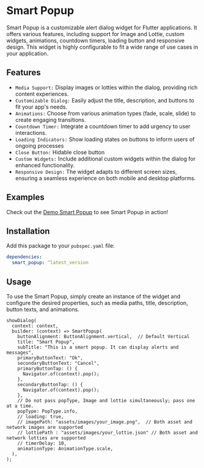 # Smart Popup

Smart Popup is a customizable alert dialog widget for Flutter applications. It offers various features, including support for Image and Lottie, custom widgets, animations, countdown timers, loading button and responsive design. This widget is highly configurable to fit a wide range of use cases in your application.

## Features

- `Media Support:` Display images or lotties within the dialog, providing rich content experiences.
- `Customizable Dialog:` Easily adjust the title, description, and buttons to fit your app's needs.
- `Animations:` Choose from various animation types (fade, scale, slide) to create engaging transitions.
- `Countdown Timer:` Integrate a countdown timer to add urgency to user interactions.
- `Loading Indicators:` Show loading states on buttons to inform users of ongoing processes
- `Close Button:` Hidable close button
- `Custom Widgets:` Include additional custom widgets within the dialog for enhanced functionality.
- `Responsive Design:` The widget adapts to different screen sizes, ensuring a seamless experience on both mobile and desktop platforms.

## Examples

Check out the [Demo Smart Popup](https://fazil-kp.github.io/smart_popup_demo/) to see Smart Popup in action!


<!-- ![main 1](https://github.com/user-attachments/assets/29d22597-c8b4-4e06-bc3e-fe9a26bcbb2a)
![main 2](https://github.com/user-attachments/assets/f0f68d86-9f20-4baf-b799-820c4302fc0f)
![main 3](https://github.com/user-attachments/assets/9cdf89d3-e69d-4ba7-89d2-fe3ea4d08a7c)
![main 4](https://github.com/user-attachments/assets/35278189-5b87-4e0f-bb60-47a7fe79e39f) -->


## Installation

Add this package to your `pubspec.yaml` file:

```yaml
dependencies:
  smart_popup: ^latest_version
```

## Usage

To use the Smart Popup, simply create an instance of the widget and configure the desired properties, such as media paths, title, description, button texts, and animations.

```
showDialog(
  context: context,
  builder: (context) => SmartPopup(
    buttonAlignment: ButtonAlignment.vertical,  // Default Vertical 
    title: "Smart Popup",
    subTitle: "This is a smart popup. It can display alerts and messages",
    primaryButtonText: "Ok",
    secondaryButtonText: "Cancel",
    primaryButtonTap: () {
      Navigator.of(context).pop();
    },
    secondaryButtonTap: () {
      Navigator.of(context).pop();
    },
    // Do not pass popType, Image and lottie simultaneously; pass one at a time.
    popType: PopType.info, 
    // loading: true,
    // imagePath: "assets/images/your_image.png",  // Both asset and network images are supported
    // lottiePath : "assets/images/your_lottie.json" // Both asset and network lotties are supported
    // timerDelay: 10,
    animationType: AnimationType.scale,
  ),
);

```

